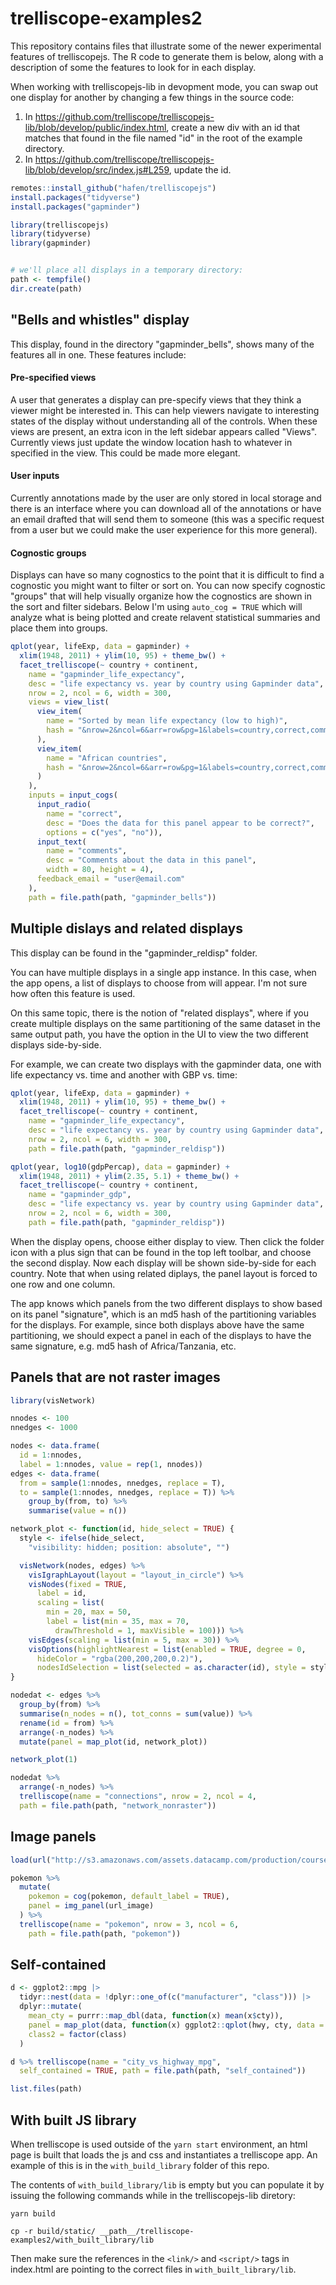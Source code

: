 # trelliscope-examples2

This repository contains files that illustrate some of the newer experimental features of trelliscopejs. The R code to generate them is below, along with a description of some the features to look for in each display.

When working with trelliscopejs-lib in devopment mode, you can swap out one display for another by changing a few things in the source code:

1. In https://github.com/trelliscope/trelliscopejs-lib/blob/develop/public/index.html, create a new div with an id that matches that found in the file named "id" in the root of the example directory.
2. In https://github.com/trelliscope/trelliscopejs-lib/blob/develop/src/index.js#L259, update the id.


```r
remotes::install_github("hafen/trelliscopejs")
install.packages("tidyverse")
install.packages("gapminder")
```

```r
library(trelliscopejs)
library(tidyverse)
library(gapminder)


# we'll place all displays in a temporary directory:
path <- tempfile()
dir.create(path)
```

## "Bells and whistles" display

This display, found in the directory "gapminder_bells", shows many of the features all in one. These features include:

#### Pre-specified views

A user that generates a display can pre-specify views that they think a viewer might be interested in. This can help viewers navigate to interesting states of the display without understanding all of the controls. When these views are present, an extra icon in the left sidebar appears called "Views". Currently views just update the window location hash to whatever in specified in the view. This could be made more elegant.

#### User inputs

Currently annotations made by the user are only stored in local storage and there is an interface where you can download all of the annotations or have an email drafted that will send them to someone (this was a specific request from a user but we could make the user experience for this more general).

#### Cognostic groups

Displays can have so many cognostics to the point that it is difficult to find a cognostic you might want to filter or sort on. You can now specify cognostic "groups" that will help visually organize how the cognostics are shown in the sort and filter sidebars. Below I'm using `auto_cog = TRUE` which will analyze what is being plotted and create relavent statistical summaries and place them into groups.

```r
qplot(year, lifeExp, data = gapminder) +
  xlim(1948, 2011) + ylim(10, 95) + theme_bw() +
  facet_trelliscope(~ country + continent,
    name = "gapminder_life_expectancy",
    desc = "life expectancy vs. year by country using Gapminder data",
    nrow = 2, ncol = 6, width = 300,
    views = view_list(
      view_item(
        name = "Sorted by mean life expectancy (low to high)",
        hash = "&nrow=2&ncol=6&arr=row&pg=1&labels=country,correct,comments,lifeExp_mean&sort=lifeExp_mean;asc&filter=&fv="
      ),
      view_item(
        name = "African countries",
        hash = "&nrow=2&ncol=6&arr=row&pg=1&labels=country,correct,comments&sort=&filter=var:continent;type:select;val:Africa&sidebar=-1&fv=continent"
      )
    ),
    inputs = input_cogs(
      input_radio(
        name = "correct",
        desc = "Does the data for this panel appear to be correct?",
        options = c("yes", "no")),
      input_text(
        name = "comments",
        desc = "Comments about the data in this panel",
        width = 80, height = 4),
      feedback_email = "user@email.com"
    ),
    path = file.path(path, "gapminder_bells"))
```

## Multiple dislays and related displays

This display can be found in the "gapminder_reldisp" folder.

You can have multiple displays in a single app instance. In this case, when the app opens, a list of displays to choose from will appear. I'm not sure how often this feature is used.

On this same topic, there is the notion of "related displays", where if you create multiple displays on the same partitioning of the same dataset in the same output path, you have the option in the UI to view the two different displays side-by-side.

For example, we can create two displays with the gapminder data, one with life expectancy vs. time and another with GBP vs. time:

```r
qplot(year, lifeExp, data = gapminder) +
  xlim(1948, 2011) + ylim(10, 95) + theme_bw() +
  facet_trelliscope(~ country + continent,
    name = "gapminder_life_expectancy",
    desc = "life expectancy vs. year by country using Gapminder data",
    nrow = 2, ncol = 6, width = 300,
    path = file.path(path, "gapminder_reldisp"))

qplot(year, log10(gdpPercap), data = gapminder) +
  xlim(1948, 2011) + ylim(2.35, 5.1) + theme_bw() +
  facet_trelliscope(~ country + continent,
    name = "gapminder_gdp",
    desc = "life expectancy vs. year by country using Gapminder data",
    nrow = 2, ncol = 6, width = 300,
    path = file.path(path, "gapminder_reldisp"))
```

When the display opens, choose either display to view. Then click the folder icon with a plus sign that can be found in the top left toolbar, and choose the second display. Now each display will be shown side-by-side for each country. Note that when using related diplays, the panel layout is forced to one row and one column.

The app knows which panels from the two different displays to show based on its panel "signature", which is an md5 hash of the partitioning variables for the displays. For example, since both displays above have the same partitioning, we should expect a panel in each of the displays to have the same signature, e.g. md5 hash of Africa/Tanzania, etc.

## Panels that are not raster images

```r
library(visNetwork)

nnodes <- 100
nnedges <- 1000

nodes <- data.frame(
  id = 1:nnodes,
  label = 1:nnodes, value = rep(1, nnodes))
edges <- data.frame(
  from = sample(1:nnodes, nnedges, replace = T),
  to = sample(1:nnodes, nnedges, replace = T)) %>%
    group_by(from, to) %>%
    summarise(value = n())

network_plot <- function(id, hide_select = TRUE) {
  style <- ifelse(hide_select,
    "visibility: hidden; position: absolute", "")

  visNetwork(nodes, edges) %>%
    visIgraphLayout(layout = "layout_in_circle") %>%
    visNodes(fixed = TRUE,
      label = id,
      scaling = list(
        min = 20, max = 50,
        label = list(min = 35, max = 70,
          drawThreshold = 1, maxVisible = 100))) %>%
    visEdges(scaling = list(min = 5, max = 30)) %>%
    visOptions(highlightNearest = list(enabled = TRUE, degree = 0,
      hideColor = "rgba(200,200,200,0.2)"),
      nodesIdSelection = list(selected = as.character(id), style = style))
}

nodedat <- edges %>%
  group_by(from) %>%
  summarise(n_nodes = n(), tot_conns = sum(value)) %>%
  rename(id = from) %>%
  arrange(-n_nodes) %>%
  mutate(panel = map_plot(id, network_plot))

network_plot(1)

nodedat %>%
  arrange(-n_nodes) %>%
  trelliscope(name = "connections", nrow = 2, ncol = 4,
  path = file.path(path, "network_nonraster"))
```

## Image panels

```r
load(url("http://s3.amazonaws.com/assets.datacamp.com/production/course_7261/datasets/pokemon.Rdata"))

pokemon %>%
  mutate(
    pokemon = cog(pokemon, default_label = TRUE),
    panel = img_panel(url_image)
  ) %>%
  trelliscope(name = "pokemon", nrow = 3, ncol = 6,
    path = file.path(path, "pokemon"))
```

## Self-contained

```r
d <- ggplot2::mpg |>
  tidyr::nest(data = !dplyr::one_of(c("manufacturer", "class"))) |>
  dplyr::mutate(
    mean_cty = purrr::map_dbl(data, function(x) mean(x$cty)),
    panel = map_plot(data, function(x) ggplot2::qplot(hwy, cty, data = x)),
    class2 = factor(class)
  )

d %>% trelliscope(name = "city_vs_highway_mpg",
  self_contained = TRUE, path = file.path(path, "self_contained"))

list.files(path)
```

## With built JS library

When trelliscope is used outside of the `yarn start` environment, an html page is built that loads the js and css and instantiates a trelliscope app. An example of this is in the `with_build_library` folder of this repo.

The contents of `with_build_library/lib` is empty but you can populate it by issuing the following commands while in the trelliscopejs-lib diretory:

```
yarn build

cp -r build/static/ __path__/trelliscope-examples2/with_built_library/lib
```

Then make sure the references in the `<link/>` and `<script/>` tags in index.html are pointing to the correct files in `with_built_library/lib`.
